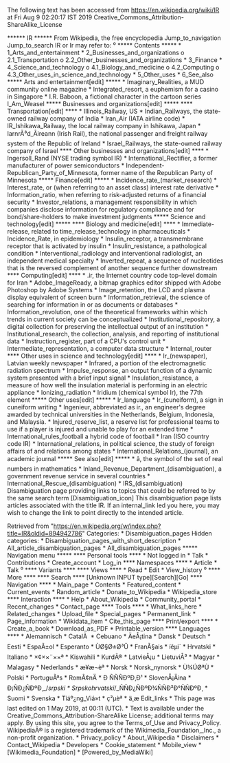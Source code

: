 The following text has been accessed from https://en.wikipedia.org/wiki/IR at Fri Aug 9 02:20:17 IST 2019
Creative_Commons_Attribution-ShareAlike_License




















****** IR ******
From Wikipedia, the free encyclopedia
Jump_to_navigation Jump_to_search
IR or Ir may refer to:
⁰
***** Contents *****
    * 1_Arts_and_entertainment
    * 2_Businesses_and_organizations
          o 2.1_Transportation
          o 2.2_Other_businesses_and_organizations
    * 3_Finance
    * 4_Science_and_technology
          o 4.1_Biology_and_medicine
          o 4.2_Computing
          o 4.3_Other_uses_in_science_and_technology
    * 5_Other_uses
    * 6_See_also
***** Arts and entertainment[edit] *****
    * Imaginary_Realities, a MUD community online magazine
    * Integrated_resort, a euphemism for a casino in Singapore
    * I.R. Baboon, a fictional character in the cartoon series I_Am_Weasel
***** Businesses and organizations[edit] *****
**** Transportation[edit] ****
    * Illinois_Railway, US
    * Indian_Railways, the state-owned railway company of India
    * Iran_Air (IATA airline code)
    * IR_Ishikawa_Railway, the local railway company in Ishikawa, Japan
    * IarnrÃ³d_Ãireann (Irish Rail), the national passenger and freight
      railway system of the Republic of Ireland
    * Israel_Railways, the state-owned railway company of Israel
**** Other businesses and organizations[edit] ****
    * Ingersoll_Rand (NYSE trading symbol IR)
    * International_Rectifier, a former manufacturer of power semiconductors
    * Independent-Republican_Party_of_Minnesota, former name of the Republican
      Party of Minnesota
***** Finance[edit] *****
    * Incidence_rate_(market_research)
    * Interest_rate, or (when referring to an asset class) interest rate
      derivative
    * Information_ratio, when referring to risk-adjusted returns of a financial
      security
    * Investor_relations, a management responsibility in which companies
      disclose information for regulatory compliance and for bond/share-holders
      to make investment judgments
***** Science and technology[edit] *****
**** Biology and medicine[edit] ****
    * Immediate-release, related to time_release_technology in pharmaceuticals
    * Incidence_Rate, in epidemiology
    * Insulin_receptor, a transmembrane receptor that is activated by insulin
    * Insulin_resistance, a pathological condition
    * Interventional_radiology and interventional radiologist, an independent
      medical specialty
    * Inverted_repeat, a sequence of nucleotides that is the reversed
      complement of another sequence further downstream
**** Computing[edit] ****
    * .ir, the Internet country code top-level domain for Iran
    * Adobe_ImageReady, a bitmap graphics editor shipped with Adobe Photoshop
      by Adobe Systems
    * Image_retention, the LCD and plasma display equivalent of screen burn
    * Information_retrieval, the science of searching for information in or as
      documents or databases
    * Information_revolution, one of the theoretical frameworks within which
      trends in current society can be conceptualized
    * Institutional_repository, a digital collection for preserving the
      intellectual output of an institution
    * Institutional_research, the collection, analysis, and reporting of
      institutional data
    * Instruction_register, part of a CPU's control unit
    * Intermediate_representation, a computer data structure
    * Internal_router
**** Other uses in science and technology[edit] ****
    * Ir_(newspaper), Latvian weekly newspaper
    * Infrared, a portion of the electromagnetic radiation spectrum
    * Impulse_response, an output function of a dynamic system presented with a
      brief input signal
    * Insulation_resistance, a measure of how well the insulation material is
      performing in an electric appliance
    * Ionizing_radiation
    * Iridium (chemical symbol Ir), the 77th element
***** Other uses[edit] *****
    * Ir_language
    * Ir_(cuneiform), a sign in cuneiform writing
    * Ingenieur, abbreviated as ir., an engineer's degree awarded by technical
      universities in the Netherlands, Belgium, Indonesia, and Malaysia.
    * Injured_reserve_list, a reserve list for professional teams to use if a
      player is injured and unable to play for an extended time
    * International_rules_football a hybrid code of football
    * Iran (ISO country code IR)
    * International_relations, in political science, the study of foreign
      affairs of and relations among states
    * International_Relations_(journal), an academic journal
***** See also[edit] *****
    * â, the symbol of the set of real numbers in mathematics
    * Inland_Revenue_Department_(disambiguation), a government revenue service
      in several countries
    * International_Rescue_(disambiguation)
    * IRS_(disambiguation)
                      Disambiguation page providing links to topics that could
                      be referred to by the same search term
[Disambiguation_icon] This disambiguation page lists articles associated with
                      the title IR.
                      If an internal_link led you here, you may wish to change
                      the link to point directly to the intended article.

Retrieved from "https://en.wikipedia.org/w/index.php?title=IR&oldid=894942786"
Categories:
    * Disambiguation_pages
Hidden categories:
    * Disambiguation_pages_with_short_description
    * All_article_disambiguation_pages
    * All_disambiguation_pages
***** Navigation menu *****
**** Personal tools ****
    * Not logged in
    * Talk
    * Contributions
    * Create_account
    * Log_in
**** Namespaces ****
    * Article
    * Talk
⁰
**** Variants ****
**** Views ****
    * Read
    * Edit
    * View_history
⁰
**** More ****
**** Search ****
[Unknown INPUT type][Search][Go]
**** Navigation ****
    * Main_page
    * Contents
    * Featured_content
    * Current_events
    * Random_article
    * Donate_to_Wikipedia
    * Wikipedia_store
**** Interaction ****
    * Help
    * About_Wikipedia
    * Community_portal
    * Recent_changes
    * Contact_page
**** Tools ****
    * What_links_here
    * Related_changes
    * Upload_file
    * Special_pages
    * Permanent_link
    * Page_information
    * Wikidata_item
    * Cite_this_page
**** Print/export ****
    * Create_a_book
    * Download_as_PDF
    * Printable_version
**** Languages ****
    * Alemannisch
    * CatalÃ 
    * Cebuano
    * ÄeÅ¡tina
    * Dansk
    * Deutsch
    * Eesti
    * EspaÃ±ol
    * Esperanto
    * ÙØ§Ø±Ø³Û
    * FranÃ§ais
    * íêµ­ì´
    * Hrvatski
    * Italiano
    * ×¢××¨××ª
    * Kiswahili
    * KurdÃ®
    * LatvieÅ¡u
    * LietuviÅ³
    * Magyar
    * Malagasy
    * Nederlands
    * æ¥æ¬èª
    * Norsk
    * Norsk_nynorsk
    * Ù¾ÚØªÙ
    * Polski
    * PortuguÃªs
    * RomÃ¢nÄ
    * Ð ÑÑÑÐºÐ¸Ð¹
    * SlovenÅ¡Äina
    * Ð¡ÑÐ¿ÑÐºÐ¸_/_srpski
    * Srpskohrvatski_/_ÑÑÐ¿ÑÐºÐ¾ÑÑÐ²Ð°ÑÑÐºÐ¸
    * Suomi
    * Svenska
    * Tiáº¿ng_Viá»t
    * ç²µèª
    * ä¸­æ
Edit_links
    * This page was last edited on 1 May 2019, at 00:11 (UTC).
    * Text is available under the Creative_Commons_Attribution-ShareAlike
      License; additional terms may apply. By using this site, you agree to the
      Terms_of_Use and Privacy_Policy. WikipediaÂ® is a registered trademark of
      the Wikimedia_Foundation,_Inc., a non-profit organization.
    * Privacy_policy
    * About_Wikipedia
    * Disclaimers
    * Contact_Wikipedia
    * Developers
    * Cookie_statement
    * Mobile_view
    * [Wikimedia_Foundation]
    * [Powered_by_MediaWiki]

